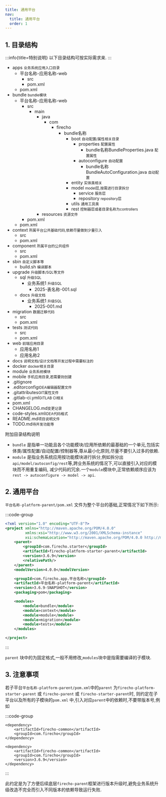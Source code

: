 ```yaml
---
title: 通用平台
nav:
  title: 通用平台
  order: 1
---
```


## 1. 目录结构

:::info{title=特别说明}
以下目录结构可按实际需求来.
:::

<Tree title="平台名称-platform-parent">

<ul>
    <li>
        apps
        <small>业务系统应用入口目录</small>
        <ul>
            <li>
                平台名称-应用名称-web
                <ul>
                    <li>src<ul></ul></li>
                    <li>pom.xml</li>
                </ul>
            </li>
            <li>pom.xml</li>
        </ul>
    </li>
    <li>
        bundle
        <small>bundle模块</small>
        <ul>
            <li>
                平台名称-应用名称-web
                <ul>
                    <li>
                        src
                        <ul>
                            <li>
                                main
                                <ul>
                                    <li>
                                        java
                                        <ul>
                                            <li>
                                                com
                                                <ul>
                                                    <li>
                                                        firecho
                                                        <ul>
                                                            <li>
                                                                bundle名称
                                                                <ul>
                                                                    <li>
                                                                        boot
                                                                        <small>自动配置/属性相关目录</small>
                                                                        <ul>
                                                                            <li>
                                                                                properties
                                                                                <small>配置属性</small>
                                                                                <ul>
                                                                                    <li>
                                                                                        bundle名称BundleProperties.java
                                                                                        <small>配置属性</small>
                                                                                    </li>
                                                                                </ul>
                                                                            </li>
                                                                            <li>
                                                                                autoconfigure
                                                                                <small>自动配置</small>
                                                                                <ul>
                                                                                    <li>
                                                                                        bundle名称BundleAutoConfiguration.java
                                                                                        <small>自动配置</small>
                                                                                    </li>
                                                                                </ul>
                                                                            </li>
                                                                        </ul>
                                                                    </li>
                                                                    <li>
                                                                        entity
                                                                        <small>实体类相关</small>
                                                                        <ul></ul>
                                                                    </li>
                                                                    <li>
                                                                        model
                                                                        <small>model层,按需进行目录拆分</small>
                                                                        <ul>
                                                                            <li>
                                                                                service
                                                                                <small>服务层</small>
                                                                                <ul></ul>
                                                                            </li>
                                                                            <li>
                                                                                repository
                                                                                <small>repository层</small>
                                                                                <ul></ul>
                                                                            </li>
                                                                        </ul>
                                                                    </li>
                                                                    <li>
                                                                        utils
                                                                        <small>通用工具类</small>
                                                                        <ul></ul>
                                                                    </li>
                                                                    <li>
                                                                        rest
                                                                        <small>控制器层或者目录名称为controllers</small>
                                                                        <ul></ul>
                                                                    </li>
                                                                </ul>
                                                            </li>
                                                        </ul>
                                                    </li>
                                                </ul>
                                            </li>
                                        </ul>
                                    </li>
                                    <li>
                                        resources
                                        <small>资源文件</small>
                                        <ul></ul>
                                    </li>
                                </ul>
                            </li>
                        </ul>
                    </li>
                    <li>pom.xml</li>
                </ul>
            </li>
            <li>pom.xml</li>
        </ul>
    </li>
    <li>
        context
        <small>所属平台公共基础代码,依赖尽量做到少量引入</small>
        <ul>
            <li>src<ul></ul></li>
            <li>pom.xml</li>
        </ul>
    </li>
    <li>
        component
        <small>所属平台的公共组件</small>
        <ul>
            <li>src<ul></ul></li>
            <li>pom.xml</li>
        </ul>
    </li>
    <li>
        sbin
        <small>自定义脚本等</small>
        <ul>
            <li>
                build.sh
                <small>编译脚本</small>
            </li>
        </ul>
    </li>
    <li>
        upgrade
        <small>升级脚本/SQL等文件</small>
        <ul>
            <li>
                sql
                <small>升级SQL</small>
                <ul>
                    <li>
                        业务系统1
                        <small>升级SQL</small>
                        <ul>
                            <li>2025-表名称-001.sql</li>
                        </ul>
                    </li>
                </ul>
            </li>
            <li>
                docs
                <small>升级文档</small>
                <ul>
                    <li>
                        业务系统1
                        <small>升级SQL</small>
                        <ul>
                            <li>2025-001.md</li>
                        </ul>
                    </li>
                </ul>
            </li>
        </ul>
    </li>
    <li>
        migration
        <small>数据迁移代码</small>
        <ul>
            <li>src<ul></ul></li>
            <li>pom.xml</li>
        </ul>
    </li>
    <li>
        tests
        <small>测试代码</small>
        <ul>
            <li>src<ul></ul></li>
            <li>pom.xml</li>
        </ul>
    </li>
    <li>
        web
        <small>前端应用目录</small>
        <ul>
            <li>应用名称1<ul></ul></li>
            <li>应用名称2<ul></ul></li>
        </ul>
    </li>
    <li>
        docs
        <small>说明文档/设计文档等开发过程中需要标注的</small>
        <ul></ul>
    </li>
    <li>
        docker
        <small>docker相关目录</small>
        <ul></ul>
    </li>
    <li>
        module
        <small>业务系统模块</small>
        <ul></ul>
    </li>
    <li>
        mobile
        <small>手机应用目录,若需要则创建</small>
        <ul></ul>
    </li>
    <li>.gitignore</li>
    <li>.editorconfig<small>IDEA编辑器配置文件</small></li>
    <li>.gitattributes<small>GIT属性文件</small></li>
    <li>.gitlab-ci.yml<small>GITLAB CI相关</small></li>
    <li>pom.xml</li>
    <li>CHANGELOG.md<small>变更记录</small></li>
    <li>code-styles.xml<small>IDEA代码格式</small></li>
    <li>README.md<small>项目说明文件</small></li>
    <li>TODO.md<small>待开发功能等</small></li>
</ul>

</Tree>
 
附加目录结构说明

* `bundle` 是指单一功能且各个功能模块/应用所依赖的最基础的一个单元,包括实体类/属性配置/自动配置/控制器等,尊从最小化原则,尽量不要引入过多的依赖.
* `module` 是指业务系统应用按功能模块进行拆分,例如拆分出`api/model/autoconfig/rest`等,跨业务系统的情况下,可以直接引入对应的模块而不用重复编码,
  减少代码的冗余.一个`module`模块中,正常依赖顺序应该为`rest -> autoconfigure -> model -> api`.

## 2. 通用平台

`平台名称-platform-parent/pom.xml` 文件为整个平台的基础,正常情况下如下所示:

:::code-group

```xml [pom.xml]
<?xml version="1.0" encoding="UTF-8"?>
<project xmlns="http://maven.apache.org/POM/4.0.0"
         xmlns:xsi="http://www.w3.org/2001/XMLSchema-instance"
         xsi:schemaLocation="http://maven.apache.org/POM/4.0.0 http://maven.apache.org/xsd/maven-4.0.0.xsd">
    <parent>
        <groupId>com.firecho.starter</groupId>
        <artifactId>firecho-platform-starter-parent</artifactId>
        <version>3.6.9</version>
        <relativePath/>
    </parent>
    <modelVersion>4.0.0</modelVersion>

    <groupId>com.firecho.app.平台名称</groupId>
    <artifactId>平台名称-platform-parent</artifactId>
    <version>3.6.9-SNAPSHOT</version>
    <packaging>pom</packaging>

    <modules>
        <module>bundle</module>
        <module>context</module>
        <module>module</module>
        <module>migration</module>
        <module>tests</module>
    </modules>

</project>

```
:::

`parent` 块中的为固定格式,一般不用修改,`modules`块中是指需要编译的子模块.

## 3. 注意事项

若子平台`平台名称-platform-parent/pom.xml`中的`parent` 为`firecho-platform-starter-parent` 或 `firecho-parent` 或 `firecho-starter-parent`时, 则约定在子平台以及所有的子模块的`pom.xml`
中,引入对应`parent`中的依赖时,不要带版本号,例如

:::code-group

```shell [推荐写法]
<dependency>
    <artifactId>firecho-common</artifactId>
    <groupId>com.firecho</groupId>
</dependency>
```

```shell [不推荐写法]
<dependency>
    <artifactId>firecho-common</artifactId>
    <groupId>com.firecho</groupId>
    <version>3.6.9</version>
</dependency>
```

:::

此约定是为了方便后续底层`firecho-parent`框架进行版本升级时,避免业务系统升级改造不完全而引入不同版本的依赖导致运行失败.
